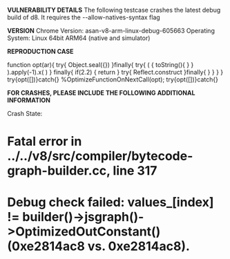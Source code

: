 <b>VULNERABILITY DETAILS</b>
The following testcase crashes the latest debug build of d8. It requires the --allow-natives-syntax flag

<b>VERSION</b>
Chrome Version: asan-v8-arm-linux-debug-605663
Operating System: Linux 64bit ARM64 (native and simulator)

<b>REPRODUCTION CASE</b>

function opt(ar){
  try{
    Object.seal({})
  }finally{
    try{
      (
        {
          toString(){
          }
        }
      ).apply(-1).x(  )
    }
    finally{
      if(2.2)
      {
        return
      }
      try{
        Reflect.construct
      }finally{
      }
    }
  }
}
try{opt([])}catch{}
%OptimizeFunctionOnNextCall(opt);
try{opt([])}catch{}

<b>FOR CRASHES, PLEASE INCLUDE THE FOLLOWING ADDITIONAL INFORMATION</b>

Crash State: 
#
# Fatal error in ../../v8/src/compiler/bytecode-graph-builder.cc, line 317
# Debug check failed: values_[index] != builder()->jsgraph()->OptimizedOutConstant() (0xe2814ac8 vs. 0xe2814ac8).
#
#
#

